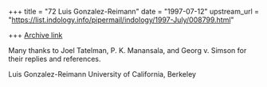+++
title = "72 Luis Gonzalez-Reimann"
date = "1997-07-12"
upstream_url = "https://list.indology.info/pipermail/indology/1997-July/008799.html"

+++
[Archive link](https://list.indology.info/pipermail/indology/1997-July/008799.html)



Many thanks to Joel Tatelman, P. K. Manansala, and Georg v. Simson for their
replies and references.

Luis Gonzalez-Reimann
University of California, Berkeley





